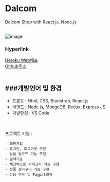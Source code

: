 
# Dalcom 
 Dalcom Shop with React.js, Node.js
 </br></br>

![image](https://user-images.githubusercontent.com/89246392/146865884-cfb322eb-c6d5-4149-bcc1-9e94ce604ede.png)</br>

### Hyperlink 
[Heroku Web배포](https://pacific-crag-89307.herokuapp.com/)</br>
[Github주소](https://github.com/soyikimm/dalcomm/) </br></br>

###개발언어 및 환경
----- 
- 프론트 : Html, CSS, Bootstrap, React.js
- 백엔드 : Node.js, MongoDB, Redux, Express JS</br>
- 개발환경 : VS Code

</br></br>
프로젝트 기능 :

    - 회원가입
    - 로그인, 로그아웃 구현
    - 상품 업로드 기능 구현
    - 검색기능
    - 체크박스로 카테고리 기능 구현
    - 상품 장바구니 기능 구현
    - 상품 주문 및 Paypal결제

</br></br>



    
 
